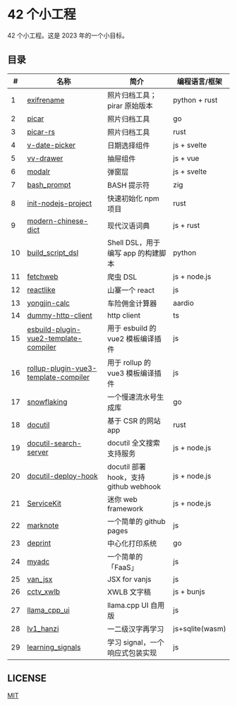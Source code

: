 # 42 个小工程

42 个小工程。这是 2023 年的一个小目标。

## 目录

| #   | 名称                                                                                                     | 简介                                   | 编程语言/框架   |
| --- | -------------------------------------------------------------------------------------------------------- | -------------------------------------- | --------------- |
| 1   | [exifrename](https://github.com/yuekcc/exifrename)                                                       | 照片归档工具；pirar 原始版本           | python + rust   |
| 2   | [picar](https://github.com/yuekcc/picar)                                                                 | 照片归档工具                           | go              |
| 3   | [picar-rs](https://github.com/yuekcc/picar-rs)                                                           | 照片归档工具                           | rust            |
| 4   | [v-date-picker](https://github.com/yuekcc/v-date-picker)                                                 | 日期选择组件                           | js + svelte     |
| 5   | [vv-drawer](https://github.com/yuekcc/vv-drawer)                                                         | 抽屉组件                               | js + vue        |
| 6   | [modalr](https://github.com/yuekcc/modalr)                                                               | 弹窗层                                 | js + svelte     |
| 7   | [bash_prompt](https://github.com/yuekcc/bash_prompt)                                                     | BASH 提示符                            | zig             |
| 8   | [init-nodejs-project](https://github.com/yuekcc/init-nodejs-project)                                     | 快速初始化 npm 项目                    | rust            |
| 9   | [modern-chinese-dict](https://github.com/yuekcc/modern-chinese-dict)                                     | 现代汉语词典                           | js + rust       |
| 10  | [build_script_dsl](https://github.com/yuekcc/build_script_dsl)                                           | Shell DSL，用于编写 app 的构建脚本     | python          |
| 11  | [fetchweb](https://github.com/yuekcc/fetchweb)                                                           | 爬虫 DSL                               | js + node.js    |
| 12  | [reactlike](https://github.com/yuekcc/reactlike)                                                         | 山寨一个 react                         | js              |
| 13  | [yongjin-calc](https://github.com/yuekcc/yongjin-calc)                                                   | 车险佣金计算器                         | aardio          |
| 14  | [dummy-http-client](https://github.com/yuekcc/dummy-http-client)                                         | http client                            | ts              |
| 15  | [esbuild-plugin-vue2-template-compiler](https://github.com/yuekcc/esbuild-plugin-vue2-template-compiler) | 用于 esbuild 的 vue2 模板编译插件      | js              |
| 16  | [rollup-plugin-vue3-template-compiler](https://github.com/yuekcc/rollup-plugin-vue3-template-compiler)   | 用于 rollup 的 vue3 模板编译插件       | js              |
| 17  | [snowflaking](https://github.com/yuekcc/snowflaking)                                                     | 一个慢速流水号生成库                   | go              |
| 18  | [docutil](https://github.com/docutil/docutil)                                                            | 基于 CSR 的网站 app                    | rust            |
| 19  | [docutil-search-server](https://github.com/docutil/docutil-search-server)                                | docutil 全文搜索支持服务               | js + node.js    |
| 20  | [docutil-deploy-hook](https://github.com/docutil/docutil-deploy-hook)                                    | docutil 部署 hook，支持 github webhook | js + node.js    |
| 21  | [ServiceKit](https://github.com/yuekcc/ServiceKit)                                                       | 迷你 web framework                     | js + node.js    |
| 22  | [marknote](https://github.com/yuekcc/marknote)                                                           | 一个简单的 github pages                | js              |
| 23  | [deprint](https://github.com/yuekcc/deprint)                                                             | 中心化打印系统                         | go              |
| 24  | [myadc](https://github.com/yuekcc/myadc)                                                                 | 一个简单的「FaaS」                     | js              |
| 25  | [van_jsx](https://github.com/yuekcc/van_jsx)                                                             | JSX for vanjs                          | js              |
| 26  | [cctv_xwlb](https://github.com/yuekcc/cctv_xwlb)                                                         | XWLB 文字稿                            | js + bunjs      |
| 27  | [llama_cpp_ui](https://github.com/yuekcc/llama_cpp_ui)                                                   | llama.cpp UI 自用版                    | js              |
| 28  | [lv1_hanzi](https://github.com/yuekcc/lv1_hanzi)                                                         | 一二级汉字再学习                       | js+sqlite(wasm) |
| 29  | [learning_signals](https://github.com/yuekcc/learning_signals)                                           | 学习 signal，一个响应式包装实现        | js              |

## LICENSE

[MIT](LICENSE)
